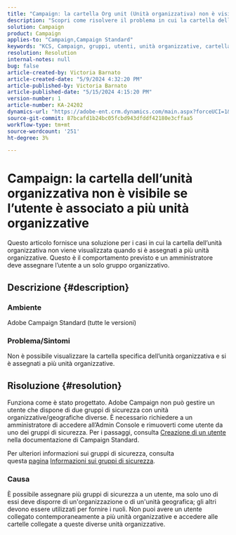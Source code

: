 ```yaml
---
title: "Campaign: la cartella Org unit (Unità organizzativa) non è visibile quando l’utente è associato a più unità organizzative"
description: "Scopri come risolvere il problema in cui la cartella dell’unità organizzativa non viene visualizzata quando sei assegnato a più unità organizzative."
solution: Campaign
product: Campaign
applies-to: "Campaign,Campaign Standard"
keywords: "KCS, Campaign, gruppi, utenti, unità organizzative, cartella dell’unità organizzativa non visualizzata, risoluzione dei problemi, gruppi di sicurezza"
resolution: Resolution
internal-notes: null
bug: false
article-created-by: Victoria Barnato
article-created-date: "5/9/2024 4:32:20 PM"
article-published-by: Victoria Barnato
article-published-date: "5/15/2024 4:15:20 PM"
version-number: 1
article-number: KA-24202
dynamics-url: "https://adobe-ent.crm.dynamics.com/main.aspx?forceUCI=1&pagetype=entityrecord&etn=knowledgearticle&id=9db924b3-210e-ef11-9f89-6045bd06eea5"
source-git-commit: 87bcafd1b24bc05fcbd943dfddf42180e3cffaa5
workflow-type: tm+mt
source-wordcount: '251'
ht-degree: 3%

---
```


# Campaign: la cartella dell’unità organizzativa non è visibile se l’utente è associato a più unità organizzative


Questo articolo fornisce una soluzione per i casi in cui la cartella dell’unità organizzativa non viene visualizzata quando si è assegnati a più unità organizzative. Questo è il comportamento previsto e un amministratore deve assegnare l’utente a un solo gruppo organizzativo.





## Descrizione {#description}


### Ambiente

Adobe Campaign Standard (tutte le versioni)

### Problema/Sintomi

Non è possibile visualizzare la cartella specifica dell’unità organizzativa e si è assegnati a più unità organizzative.


## Risoluzione {#resolution}


Funziona come è stato progettato. Adobe Campaign non può gestire un utente che dispone di due gruppi di sicurezza con unità organizzative/geografiche diverse. È necessario richiedere a un amministratore di accedere all’Admin Console e rimuoverti come utente da uno dei gruppi di sicurezza. Per i passaggi, consulta [Creazione di un utente](https://experienceleague.adobe.com/en/docs/campaign-standard/using/administrating/users-and-security/users-management#creating-a-user) nella documentazione di Campaign Standard.

Per ulteriori informazioni sui gruppi di sicurezza, consulta questa [pagina](https://experienceleague.adobe.com/en/docs/campaign-standard/using/administrating/users-and-security/managing-groups-and-users) [Informazioni sui gruppi di sicurezza](https://experienceleague.adobe.com/en/docs/campaign-standard/using/administrating/users-and-security/managing-groups-and-users).

### Causa

È possibile assegnare più gruppi di sicurezza a un utente, ma solo uno di essi deve disporre di un&#39;organizzazione o di un&#39;unità geografica; gli altri devono essere utilizzati per fornire i ruoli. Non puoi avere un utente collegato contemporaneamente a più unità organizzative e accedere alle cartelle collegate a queste diverse unità organizzative.
